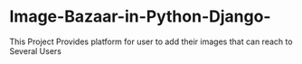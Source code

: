 # Image-Bazaar-in-Python-Django-
This Project Provides platform for user to add their images that can reach to Several Users
